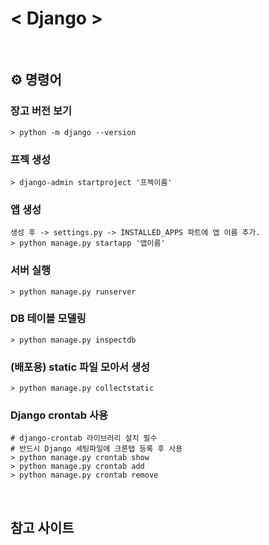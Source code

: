# < Django >

<br>

## ⚙️ 명령어

### 장고 버전 보기
```
> python -m django --version
```

### 프젝 생성
```
> django-admin startproject '프젝이름'
```

### 앱 생성
```
생성 후 -> settings.py -> INSTALLED_APPS 파트에 앱 이름 추가.
> python manage.py startapp '앱이름'
```

### 서버 실행
```
> python manage.py runserver
```

### DB 테이블 모델링
```
> python manage.py inspectdb
```

### (배포용) static 파일 모아서 생성
```
> python manage.py collectstatic
```

### Django crontab 사용
```
# django-crontab 라이브러리 설치 필수
# 반드시 Django 세팅파일에 크론탭 등록 후 사용
> python manage.py crontab show
> python manage.py crontab add
> python manage.py crontab remove
```


<br>

## 참고 사이트

### 